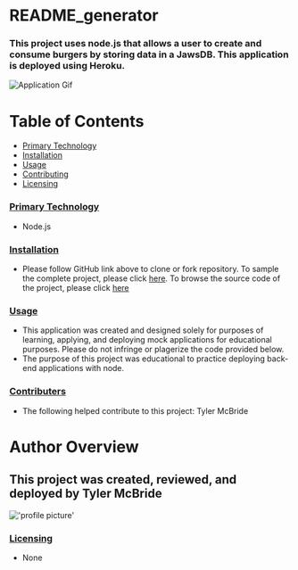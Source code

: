 # README_generator   
### This project uses node.js that allows a user to create and consume burgers by storing data in a JawsDB. This application is deployed using Heroku.


![Application Gif](https://media.giphy.com/media/U3JVsiyOro0d6rOJ9I/giphy.gif)


# Table of Contents
* [Primary Technology](#technology)
* [Installation](#installation)
* [Usage](#usage)
* [Contributing](#contributing)
* [Licensing](#licensing)




### [Primary Technology](#technology)
* Node.js
### [Installation](#installation)
* Please follow GitHub link above to clone or fork repository. To sample the complete project, please click [here](https://tim-syrup-81014.herokuapp.com/). To browse the source code of the project, please click [here](https://github.com/tymcbrid/BurgerLogger)
### [Usage](#usage)
* This application was created and designed solely for purposes of learning, applying, and deploying mock applications for educational purposes. Please do not infringe or plagerize the code provided below.
* The purpose of this project was educational to practice deploying back-end applications with node. 
### [Contributers](#contributers)
* The following helped contribute to this project: Tyler McBride
# Author Overview
## This project was created, reviewed, and deployed by Tyler McBride 
!['profile picture'](https://avatars1.githubusercontent.com/u/36458808?v=4&s=1000)
### [Licensing](#licensing)
* None